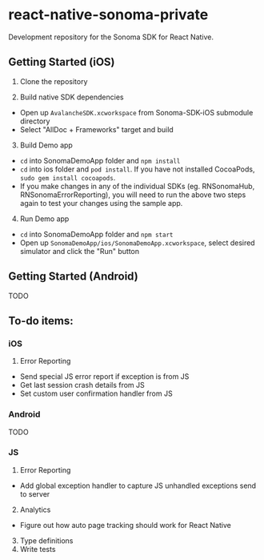 # react-native-sonoma-private

Development repository for the Sonoma SDK for React Native.

## Getting Started (iOS)

1. Clone the repository

2. Build native SDK dependencies
  - Open up `AvalancheSDK.xcworkspace` from Sonoma-SDK-iOS submodule directory
  - Select "AllDoc + Frameworks" target and build

3. Build Demo app
  - `cd` into SonomaDemoApp folder and `npm install`
  - `cd` into ios folder and `pod install`. If you have not installed CocoaPods, `sudo gem install cocoapods`.
  - If you make changes in any of the individual SDKs (eg. RNSonomaHub, RNSonomaErrorReporting), you will need to run the above two steps again to test your changes using the sample app.

4. Run Demo app
  - `cd` into SonomaDemoApp folder and `npm start`
  - Open up `SonomaDemoApp/ios/SonomaDemoApp.xcworkspace`, select desired simulator and click the "Run" button

## Getting Started (Android)

TODO

## To-do items:

### iOS

1. Error Reporting
  - Send special JS error report if exception is from JS
  - Get last session crash details from JS
  - Set custom user confirmation handler from JS

### Android

TODO

### JS

1. Error Reporting
  - Add global exception handler to capture JS unhandled exceptions send to server
2. Analytics
  - Figure out how auto page tracking should work for React Native
3. Type definitions
4. Write tests
